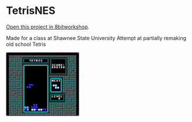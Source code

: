 TetrisNES
=====

[Open this project in 8bitworkshop](http://8bitworkshop.com/redir.html?platform=nes&githubURL=https%3A%2F%2Fgithub.com%2FSpookyturbo%2FTetrisNES&file=hello.c).

Made for a class at Shawnee State University
Attempt at partially remaking old school Tetris

<img src="/tetris.png" style="width:200px;height:auto"/>

